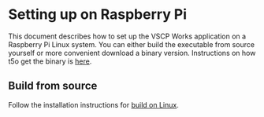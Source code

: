 # Setting up on Raspberry Pi

This document describes how to set up the VSCP Works application on a Raspberry Pi Linux system. You can either build the executable from source yourself or more convenient download a binary version. Instructions on how t5o get the binary is [here](./setting_up_the_system.md).

## Build from source
Follow the installation instructions for [build on Linux](./setting_up_the_system_on_linux.md).